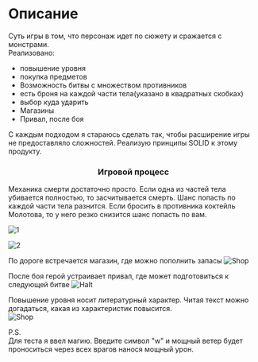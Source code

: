 <h1 align="left">Описание</h1> 

Суть игры в том, что персонаж идет по сюжету и сражается с монстрами.  
Реализовано: 
- повышение уровня
- покупка предметов
- Возможность битвы с множеством противников
- есть броня на каждой части тела(указано в квадратных скобках)
- выбор куда ударить
- Магазины
- Привал, после боя

С каждым подходом я стараюсь сделать так, чтобы расширение игры не предоставляло сложностей. Реализую принципы SOLID к этому продукту.

<h3 align="center">Игровой процесс</h3>
Механика смерти достаточно просто. Если одна из частей тела убивается полностью, то засчитывается смерть.  Шанс попасть по каждой части тела разнится. Если бросить в противника коктейль Молотова, то у него резко снизится шанс попасть по вам.

![1](https://user-images.githubusercontent.com/96048104/190129002-97e93afe-80ee-4290-9f29-414f56a743be.jpg)

![2](https://user-images.githubusercontent.com/96048104/190133905-6ca66eac-03d9-4055-8067-7ab3b8b3fe89.jpg)

По дороге встречается магазин, где можно пополнить запасы
![Shop](https://user-images.githubusercontent.com/96048104/190132936-0075d62e-c90f-42b8-99ff-57b96ce05b9b.jpg)

После боя герой устраивает привал, где может подготовиться к следующей битве
![Halt](https://user-images.githubusercontent.com/96048104/190132717-6a4693ac-4d1d-43b1-b215-cef3791272d4.jpg)

Повышение уровня носит литературный характер. Читая текст можно догадаться, какая из характеристик повысится.<br>
![Shop](https://user-images.githubusercontent.com/96048104/190132936-0075d62e-c90f-42b8-99ff-57b96ce05b9b.jpg)

P.S.<br>
Для теста я ввел магию. Введите символ "w" и мощный ветер будет проноситься через всех врагов нанося мощный урон.
